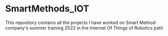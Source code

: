 # SmartMethods_IOT
This repository contains all the projects I have worked on Smart Method company's summer training 2022 in the Internet Of Things of Robotics path
